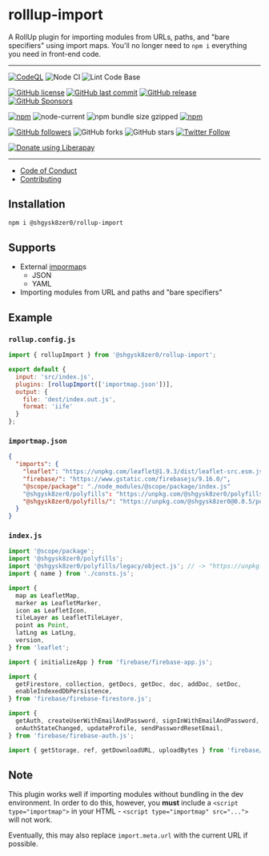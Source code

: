 # rolllup-import
A RollUp plugin for importing modules from URLs, paths, and "bare specifiers" using
import maps. You'll no longer need to `npm i` everything you need in front-end code.

- - -
[![CodeQL](https://github.com/shgysk8zer0/rollup-import/actions/workflows/codeql-analysis.yml/badge.svg)](https://github.com/shgysk8zer0/rollup-import/actions/workflows/codeql-analysis.yml)
![Node CI](https://github.com/shgysk8zer0/rollup-import/workflows/Node%20CI/badge.svg)
![Lint Code Base](https://github.com/shgysk8zer0/rollup-import/workflows/Lint%20Code%20Base/badge.svg)

[![GitHub license](https://img.shields.io/github/license/shgysk8zer0/rollup-import.svg)](https://github.com/shgysk8zer0/rollup-import/blob/master/LICENSE)
[![GitHub last commit](https://img.shields.io/github/last-commit/shgysk8zer0/rollup-import.svg)](https://github.com/shgysk8zer0/rollup-import/commits/master)
[![GitHub release](https://img.shields.io/github/release/shgysk8zer0/rollup-import?logo=github)](https://github.com/shgysk8zer0/rollup-import/releases)
[![GitHub Sponsors](https://img.shields.io/github/sponsors/shgysk8zer0?logo=github)](https://github.com/sponsors/shgysk8zer0)

[![npm](https://img.shields.io/npm/v/@shgysk8zer0/rollup-import)](https://www.npmjs.com/package/@shgysk8zer0/rollup-import)
![node-current](https://img.shields.io/node/v/@shgysk8zer0/rollup-import)
![npm bundle size gzipped](https://img.shields.io/bundlephobia/minzip/@shgysk8zer0/rollup-import)
[![npm](https://img.shields.io/npm/dw/@shgysk8zer0/rollup-import?logo=npm)](https://www.npmjs.com/package/@shgysk8zer0/rollup-import)

[![GitHub followers](https://img.shields.io/github/followers/shgysk8zer0.svg?style=social)](https://github.com/shgysk8zer0)
![GitHub forks](https://img.shields.io/github/forks/shgysk8zer0/rollup-import.svg?style=social)
![GitHub stars](https://img.shields.io/github/stars/shgysk8zer0/rollup-import.svg?style=social)
[![Twitter Follow](https://img.shields.io/twitter/follow/shgysk8zer0.svg?style=social)](https://twitter.com/shgysk8zer0)

[![Donate using Liberapay](https://img.shields.io/liberapay/receives/shgysk8zer0.svg?logo=liberapay)](https://liberapay.com/shgysk8zer0/donate "Donate using Liberapay")
- - -

- [Code of Conduct](./.github/CODE_OF_CONDUCT.md)
- [Contributing](./.github/CONTRIBUTING.md)
<!-- - [Security Policy](./.github/SECURITY.md) -->

## Installation

```bash
npm i @shgysk8zer0/rollup-import
```

## Supports
- External [impormap](https://developer.mozilla.org/en-US/docs/Web/HTML/Element/script/type/importmap)s
  - JSON
  - YAML
- Importing modules from URL and paths and "bare specifiers"

## Example

### `rollup.config.js`

```js
import { rollupImport } from '@shgysk8zer0/rollup-import';

export default {
  input: 'src/index.js',
  plugins: [rollupImport(['importmap.json'])],
  output: {
    file: 'dest/index.out.js',
    format: 'iife'
  }
};
```

### `importmap.json`

```json
{
  "imports": {
    "leaflet": "https://unpkg.com/leaflet@1.9.3/dist/leaflet-src.esm.js",
    "firebase/": "https://www.gstatic.com/firebasejs/9.16.0/",
    "@scope/package": "./node_modules/@scope/package/index.js"
    "@shgysk8zer0/polyfills": "https://unpkg.com/@shgysk8zer0/polyfills@0.0.5/all.min.js",
    "@shgysk8zer0/polyfills/": "https://unpkg.com/@shgysk8zer0@0.0.5/polyfills/"
  }
}
```

### `index.js`

```js
import '@scope/package';
import '@shgysk8zer0/polyfills';
import '@shgysk8zer0/polyfills/legacy/object.js'; // -> "https://unpkg.com/@shgysk8zer0@0.0.5/polyfills/legacy/ojbect.js"
import { name } from './consts.js';

import {
  map as LeafletMap,
  marker as LeafletMarker,
  icon as LeafletIcon,
  tileLayer as LeafletTileLayer,
  point as Point,
  latLng as LatLng,
  version,
} from 'leaflet';

import { initializeApp } from 'firebase/firebase-app.js';

import {
  getFirestore, collection, getDocs, getDoc, doc, addDoc, setDoc,
  enableIndexedDbPersistence,
} from 'firebase/firebase-firestore.js';

import {
  getAuth, createUserWithEmailAndPassword, signInWithEmailAndPassword, signOut,
  onAuthStateChanged, updateProfile, sendPasswordResetEmail,
} from 'firebase/firebase-auth.js';

import { getStorage, ref, getDownloadURL, uploadBytes } from 'firebase/firebase-storage.js';
```

## Note
This plugin works well if importing modules without bundling in the dev environment.
In order to do this, however, you **must** include a `<script type="importmap">`
in your HTML - `<script type="importmap" src="...">` will not work.

Eventually, this may also replace `import.meta.url` with the current URL if possible.

